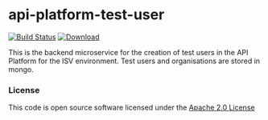 # api-platform-test-user

[![Build Status](https://travis-ci.org/hmrc/api-platform-test-user.svg)](https://travis-ci.org/hmrc/api-platform-test-user) [ ![Download](https://api.bintray.com/packages/hmrc/releases/api-platform-test-user/images/download.svg) ](https://bintray.com/hmrc/releases/api-platform-test-user/_latestVersion)

This is the backend microservice for the creation of test users in the API Platform for the ISV environment.
Test users and organisations are stored in mongo.

### License

This code is open source software licensed under the [Apache 2.0 License]("http://www.apache.org/licenses/LICENSE-2.0.html")